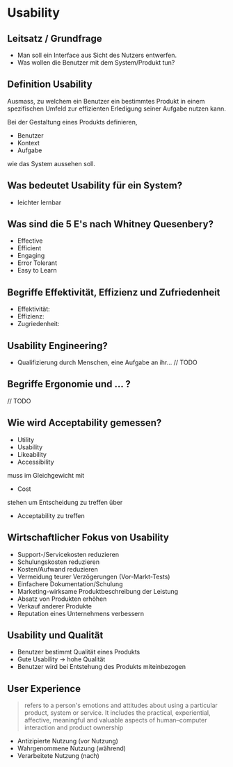 # Usability

## Leitsatz / Grundfrage

* Man soll ein Interface aus Sicht des Nutzers entwerfen.
* Was wollen die Benutzer mit dem System/Produkt tun?

## Definition Usability

Ausmass, zu welchem ein Benutzer ein bestimmtes Produkt in einem spezifischen Umfeld zur effizienten Erledigung seiner Aufgabe nutzen kann.

Bei der Gestaltung eines Produkts definieren,

* Benutzer
* Kontext
* Aufgabe 

wie das System aussehen soll.

## Was bedeutet Usability für ein System?

* leichter lernbar

## Was sind die 5 E's nach Whitney Quesenbery?

* Effective
* Efficient
* Engaging
* Error Tolerant
* Easy to Learn

## Begriffe Effektivität, Effizienz und Zufriedenheit

* Effektivität:
* Effizienz:
* Zugriedenheit:

## Usability Engineering?

* Qualifizierung durch Menschen, eine Aufgabe an ihr... // TODO

## Begriffe Ergonomie und ... ?

// TODO

## Wie wird Acceptability gemessen?

* Utility
* Usability
* Likeability
* Accessibility

muss im Gleichgewicht mit 

* Cost 

stehen um Entscheidung zu treffen über

* Acceptability zu treffen

## Wirtschaftlicher Fokus von Usability

* Support-/Servicekosten reduzieren
* Schulungskosten reduzieren
* Kosten/Aufwand reduzieren
* Vermeidung teurer Verzögerungen (Vor-Markt-Tests)
* Einfachere Dokumentation/Schulung
* Marketing-wirksame Produktbeschreibung der Leistung
* Absatz von Produkten erhöhen
* Verkauf anderer Produkte
* Reputation eines Unternehmens verbessern

## Usability und Qualität

* Benutzer bestimmt Qualität eines Produkts
* Gute Usability $\to$ hohe Qualität
* Benutzer wird bei Entstehung des Produkts miteinbezogen

## User Experience

> refers to a person's emotions and attitudes about using a particular product, system or service. It includes the practical, experiential, affective, meaningful and valuable aspects of human–computer interaction and product ownership

* Antizipierte Nutzung (vor Nutzung)
* Wahrgenommene Nutzung (während)
* Verarbeitete Nutzung (nach)


